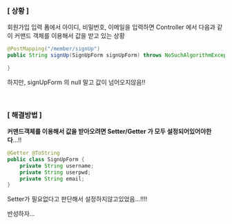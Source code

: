 ### [ 상황 ]

회원가입 입력 폼에서 아이디, 비밀번호, 이메일을 입력하면 Controller 에서 다음과 같이 커맨드 객체를 이용해서 값을 받고 있는 상황

```java
@PostMapping("/member/signUp")
public String signUp(SignUpForm signUpForm) throws NoSuchAlgorithmException {
    
}
```

하지만, signUpForm 의 null 말고 값이 넘어오지않음!!

<br>

### [ 해결방법 ]

**커맨드객체를 이용해서 값을 받아오려면 Setter/Getter 가 모두 설정되어있어야한다**...!!

```java
@Getter @ToString
public class SignUpForm {
    private String username;
    private String userpwd;
    private String email;
}

```

Setter가 필요없다고 판단해서 설정하지않고있었음...!!!!

반성하자...